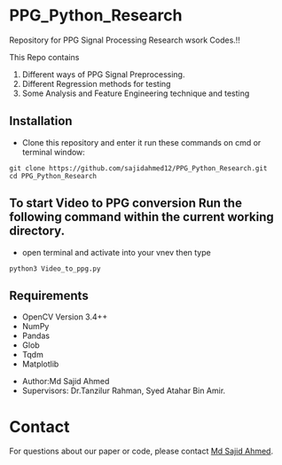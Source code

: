 # PPG_Python_Research

Repository for PPG Signal Processing Research wsork Codes.!! 

This Repo contains 
1. Different ways of PPG Signal Preprocessing. 
2. Different Regression methods for testing  
3. Some Analysis and Feature Engineering technique and testing

## Installation
 - Clone this repository and enter it run these commands on cmd or terminal window:
```Shell
git clone https://github.com/sajidahmed12/PPG_Python_Research.git
cd PPG_Python_Research
```

## To start Video to PPG conversion Run the following command within the current working directory. 

- open terminal and activate into your vnev then type 
```Shell
python3 Video_to_ppg.py
``` 



## Requirements
* OpenCV Version 3.4++
* NumPy
* Pandas
* Glob
* Tqdm
* Matplotlib


- Author:Md Sajid Ahmed
- Supervisors: Dr.Tanzilur Rahman, Syed Atahar Bin Amir.

# Contact
For questions about our paper or code, please contact [Md Sajid Ahmed](mailto:sajid.ahmed1@northsouth.edu).


